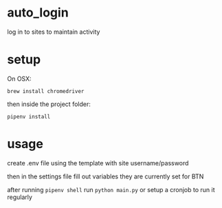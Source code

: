 # auto_login
log in to sites to maintain activity

# setup
On OSX: 

`brew install chromedriver`

then inside the project folder: 

`pipenv install`

# usage
create .env file using the template with site username/password

then in the settings file fill out variables they are currently set for BTN

after running `pipenv shell` run `python main.py` or setup a cronjob to run it regularly
 
